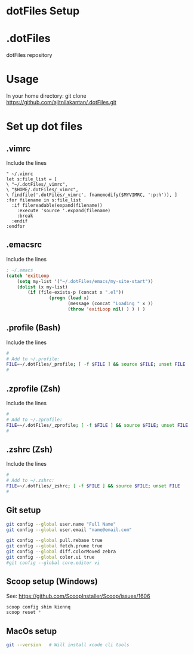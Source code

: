 # dotFiles Setup

# .dotFiles
dotFiles repository


# Usage
In your home directory:
git clone https://github.com/ajitnilakantan/.dotFiles.git

# Set up dot files
## .vimrc

Include the lines
```viml
" ~/.vimrc
let s:file_list = [
\ "~/.dotFiles/_vimrc",
\ "$HOME/.dotFiles/_vimrc",
\ findfile('.dotFiles/_vimrc', fnamemodify($MYVIMRC, ':p:h')), ]
:for filename in s:file_list
  :if filereadable(expand(filename))
    :execute 'source '.expand(filename)
    :break
  :endif
:endfor
```

## .emacsrc
Include the lines
```lisp
; ~/.emacs
(catch 'exitLoop
    (setq my-list '("~/.dotFiles/emacs/my-site-start"))
    (dolist (x my-list)
        (if (file-exists-p (concat x ".el"))
                (progn (load x)
                       (message (concat "Loading " x ))
                       (throw 'exitLoop nil) ) ) ) )
```

## .profile  (Bash)
Include the lines
```sh
#
# Add to ~/.profile:
FILE=~/.dotFiles/_profile; [ -f $FILE ] && source $FILE; unset FILE
#
```

## .zprofile  (Zsh)
Include the lines
```sh
#
# Add to ~/.zprofile:
FILE=~/.dotFiles/_zprofile; [ -f $FILE ] && source $FILE; unset FILE
#
```

## .zshrc  (Zsh)
Include the lines
```sh
#
# Add to ~/.zshrc:
FILE=~/.dotFiles/_zshrc; [ -f $FILE ] && source $FILE; unset FILE
#
```


## Git setup
```sh
git config --global user.name "Full Name"
git config --global user.email "name@email.com"

git config --global pull.rebase true
git config --global fetch.prune true
git config --global diff.colorMoved zebra
git config --global color.ui true
#git config --global core.editor vi

```

## Scoop setup (Windows)
See: https://github.com/ScoopInstaller/Scoop/issues/1606
```sh
scoop config shim kiennq
scoop reset *
```

## MacOs setup
```sh
git --version   # Will install xcode cli tools
```
